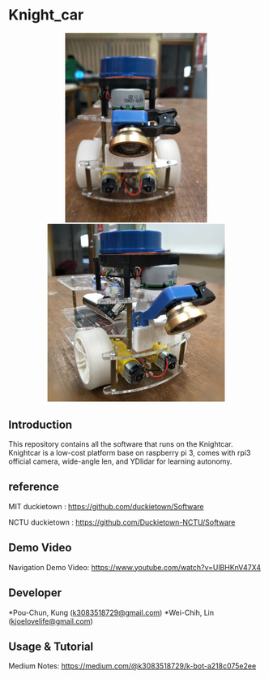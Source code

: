 # Knight_car

<p align="center">
  <img src="https://github.com/kungfrank/Knight_car/blob/master/IMG20180823161205.jpg" width="280"/>
  <img src="https://github.com/kungfrank/Knight_car/blob/master/IMG20180823161219_mh1535077740740.jpg" width="350"/>
</p>

## Introduction

This repository contains all the software that runs on the Knightcar.
Knightcar is a low-cost platform base on raspberry pi 3, comes with rpi3 official camera, wide-angle len, and YDlidar for learning autonomy.

## reference

MIT duckietown : https://github.com/duckietown/Software

NCTU duckietown : https://github.com/Duckietown-NCTU/Software

## Demo Video

Navigation Demo Video: https://www.youtube.com/watch?v=UlBHKnV47X4

## Developer

*Pou-Chun, Kung (k3083518729@gmail.com)
*Wei-Chih, Lin (kjoelovelife@gmail.com)

## Usage & Tutorial

Medium Notes: https://medium.com/@k3083518729/k-bot-a218c075e2ee
